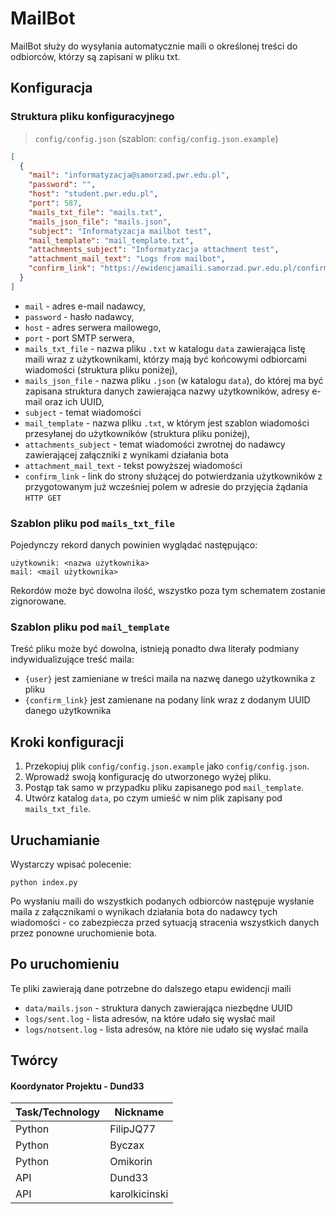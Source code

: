 # MailBot

MailBot służy do wysyłania automatycznie maili o określonej treści do odbiorców, którzy są zapisani w pliku txt.

## Konfiguracja

### Struktura pliku konfiguracyjnego

> `config/config.json` (szablon: `config/config.json.example`)

```json
[
  {
    "mail": "informatyzacja@samorzad.pwr.edu.pl",
    "password": "",
    "host": "student.pwr.edu.pl",
    "port": 587,
    "mails_txt_file": "mails.txt",
    "mails_json_file": "mails.json",
    "subject": "Informatyzacja mailbot test",
    "mail_template": "mail_template.txt",
    "attachments_subject": "Informatyzacja attachment test",
    "attachment_mail_text": "Logs from mailbot",
    "confirm_link": "https://ewidencjamaili.samorzad.pwr.edu.pl/confirm?uuid="
  }
]
```

- `mail` - adres e-mail nadawcy,
- `password` - hasło nadawcy,
- `host` - adres serwera mailowego,
- `port` - port SMTP serwera,
- `mails_txt_file` - nazwa pliku `.txt` w katalogu `data` zawierająca listę maili wraz z użytkownikami, którzy mają być końcowymi odbiorcami wiadomości (struktura pliku poniżej),
- `mails_json_file` - nazwa pliku `.json` (w katalogu `data`), do której ma być zapisana struktura danych zawierająca nazwy użytkowników, adresy e-mail oraz ich UUID,
- `subject` - temat wiadomości
- `mail_template` - nazwa pliku `.txt`, w którym jest szablon wiadomości przesyłanej do użytkowników (struktura pliku poniżej),
- `attachments_subject` - temat wiadomości zwrotnej do nadawcy zawierającej załączniki z wynikami działania bota
- `attachment_mail_text` - tekst powyższej wiadomości
- `confirm_link` - link do strony służącej do potwierdzania użytkowników z przygotowanym już wcześniej polem w adresie do przyjęcia żądania `HTTP GET`

### Szablon pliku pod `mails_txt_file`

Pojedynczy rekord danych powinien wyglądać następująco:

    użytkownik: <nazwa użytkownika>
    mail: <mail użytkownika>

Rekordów może być dowolna ilość, wszystko poza tym schematem zostanie zignorowane.

### Szablon pliku pod `mail_template`

Treść pliku może być dowolna, istnieją ponadto dwa literały podmiany indywidualizujące treść maila:

- `{user}` jest zamieniane w treści maila na nazwę danego użytkownika z pliku
- `{confirm_link}` jest zamienane na podany link wraz z dodanym UUID danego użytkownika

## Kroki konfiguracji

1. Przekopiuj plik `config/config.json.example` jako `config/config.json`.
2. Wprowadź swoją konfigurację do utworzonego wyżej pliku.
3. Postąp tak samo w przypadku pliku zapisanego pod `mail_template`.
4. Utwórz katalog `data`, po czym umieść w nim plik zapisany pod `mails_txt_file`.

## Uruchamianie

Wystarczy wpisać polecenie:

    python index.py

Po wysłaniu maili do wszystkich podanych odbiorców następuje wysłanie maila z załącznikami o wynikach działania bota do nadawcy tych wiadomości - co zabezpiecza przed sytuacją stracenia wszystkich danych przez ponowne uruchomienie bota.

## Po uruchomieniu

Te pliki zawierają dane potrzebne do dalszego etapu ewidencji maili

- `data/mails.json` - struktura danych zawierająca niezbędne UUID
- `logs/sent.log` - lista adresów, na które udało się wysłać mail
- `logs/notsent.log` - lista adresów, na które nie udało się wysłać maila

## Twórcy

#### Koordynator Projektu - Dund33

| Task/Technology | Nickname      |
| --------------- | ------------- |
| Python          | FilipJQ77     |
| Python          | Byczax        |
| Python          | Omikorin      |
| API             | Dund33        |
| API             | karolkicinski |
